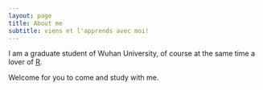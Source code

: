 ```yaml
---
layout: page
title: About me
subtitle: viens et l'apprends avec moi!
---
```


I am a graduate student of Wuhan University, of course at the same time a lover of [R](https://www.r-project.org/).

Welcome for you to come and study with me.

